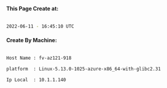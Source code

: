 
   
#### This Page Create at:

```bash

2022-06-11 - 16:45:10 UTC

```

#### Create By Machine:

```bash

Host Name : fv-az121-918

platform  : Linux-5.13.0-1025-azure-x86_64-with-glibc2.31

Ip Local  : 10.1.1.140

```

